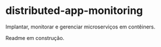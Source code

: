 # distributed-app-monitoring
Implantar, monitorar e gerenciar microserviços em contêiners. 


Readme em construção.
